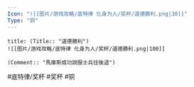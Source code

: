 ```yaml
---
Icon: "![[图片/游戏攻略/底特律 化身为人/奖杯/道德勝利.png|30]]"
Type: "铜"
---
```

```ad-common-bronze-trophy
title: (Title:: "道德勝利")
![[图片/游戏攻略/底特律 化身为人/奖杯/道德勝利.png|100]]

(Comment:: "馬庫斯成功說服士兵往後退")
```

#底特律/奖杯 #奖杯 #铜

